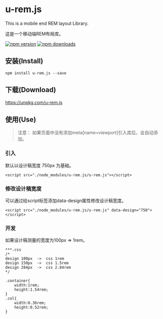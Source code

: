 # u-rem.js
This is a mobile end REM layout Library.

这是一个移动端REM布局库。

[![npm version](https://img.shields.io/npm/v/u-rem.js.svg?style=flat-square)](https://www.npmjs.org/package/u-rem.js)
[![npm downloads](https://img.shields.io/npm/dm/u-rem.js.svg?style=flat-square)](http://npm-stat.com/charts.html?package=u-rem.js)

## 安装(Install)
```
npm install u-rem.js --save
```
## 下载(Download)
https://unpkg.com/u-rem.js

## 使用(Use)
> 注意：
如果页面中没有添加meta[name=viewport]引入库后，会自动添加。

### 引入
默认以设计稿宽度 750px 为基础。
```
<script src="./node_modules/u-rem.js/u-rem.js"></script>
```
### 修改设计稿宽度
可以通过给script标签添加data-design属性修改设计稿宽度。
```
<script src="./node_modules/u-rem.js/u-rem.js" data-design="750"></script>
```

### 开发
如果设计稿测量的宽度为100px => 1rem。
```
***.css
/*
design 100px  ->  css 1rem
design 150px  ->  css 1.5rem
design 284px  ->  css 2.84rem
*/

.container{
	width:1rem;
	height:1.54rem;
}
.col{
	width:0.36rem;
	height:0.52rem;
}
```









